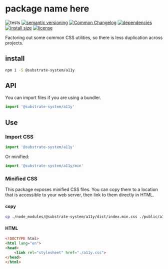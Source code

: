 # package name here
![tests](https://github.com/substrate-system/a11y/actions/workflows/nodejs.yml/badge.svg)
[![semantic versioning](https://img.shields.io/badge/semver-2.0.0-blue?logo=semver&style=flat-square)](https://semver.org/)
[![Common Changelog](https://nichoth.github.io/badge/common-changelog.svg)](./CHANGELOG.md)
[![dependencies](https://img.shields.io/badge/dependencies-zero-brightgreen.svg?style=flat-square)](package.json)
[![install size](https://flat.badgen.net/packagephobia/install/@substrate-system/a11y)](https://packagephobia.com/result?p=@substrate-system/a11y)
[![license](https://img.shields.io/badge/license-MIT-brightgreen.svg?style=flat-square)](LICENSE)

Factoring out some common CSS utilities, so there is less duplication across projects.

<!-- toc -->

## install

```sh
npm i -S @substrate-system/a11y
```

## API

You can import files if you are using a bundler.
```js
import '@substrate-system/a11y'
```

## Use

### Import CSS

```js
import '@substrate-system/a11y'
```

Or minified:
```js
import '@substrate-system/a11y/min'
```

### Minified CSS
This package exposes minified CSS files. You can copy them to a location that is
accessible to your web server, then link to them directly in HTML.

#### copy
```sh
cp ./node_modules/@substrate-system/a11y/dist/index.min.css ./public/a11y.css
```

#### HTML
```html
<!DOCTYPE html>
<html lang="en">
<head>
    <link rel="stylesheet" href="./a11y.css">
</head>
</html>
```

